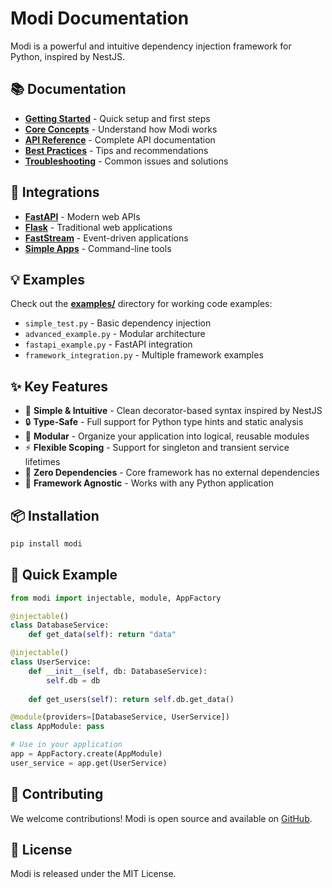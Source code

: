 # Modi Documentation

Modi is a powerful and intuitive dependency injection framework for Python, inspired by NestJS.

## 📚 Documentation

- **[Getting Started](getting-started.md)** - Quick setup and first steps
- **[Core Concepts](core-concepts.md)** - Understand how Modi works
- **[API Reference](api-reference.md)** - Complete API documentation
- **[Best Practices](best-practices.md)** - Tips and recommendations
- **[Troubleshooting](troubleshooting.md)** - Common issues and solutions

## 🚀 Integrations

- **[FastAPI](integrations/fastapi.md)** - Modern web APIs
- **[Flask](integrations/flask.md)** - Traditional web applications  
- **[FastStream](integrations/faststream.md)** - Event-driven applications
- **[Simple Apps](integrations/simple-apps.md)** - Command-line tools

## 💡 Examples

Check out the **[examples/](../examples/)** directory for working code examples:

- `simple_test.py` - Basic dependency injection
- `advanced_example.py` - Modular architecture 
- `fastapi_example.py` - FastAPI integration
- `framework_integration.py` - Multiple framework examples

## ✨ Key Features

- 🎯 **Simple & Intuitive** - Clean decorator-based syntax inspired by NestJS
- 🔒 **Type-Safe** - Full support for Python type hints and static analysis
- 🧩 **Modular** - Organize your application into logical, reusable modules
- ⚡ **Flexible Scoping** - Support for singleton and transient service lifetimes
- 🚀 **Zero Dependencies** - Core framework has no external dependencies
- 🔧 **Framework Agnostic** - Works with any Python application

## 📦 Installation

```bash
pip install modi
```

## 🔧 Quick Example

```python
from modi import injectable, module, AppFactory

@injectable()
class DatabaseService:
    def get_data(self): return "data"

@injectable()
class UserService:
    def __init__(self, db: DatabaseService):
        self.db = db
    
    def get_users(self): return self.db.get_data()

@module(providers=[DatabaseService, UserService])
class AppModule: pass

# Use in your application
app = AppFactory.create(AppModule)
user_service = app.get(UserService)
```

## 🤝 Contributing

We welcome contributions! Modi is open source and available on [GitHub](https://github.com/kostia-tarnashynskyi/modi).

## 📄 License

Modi is released under the MIT License.
